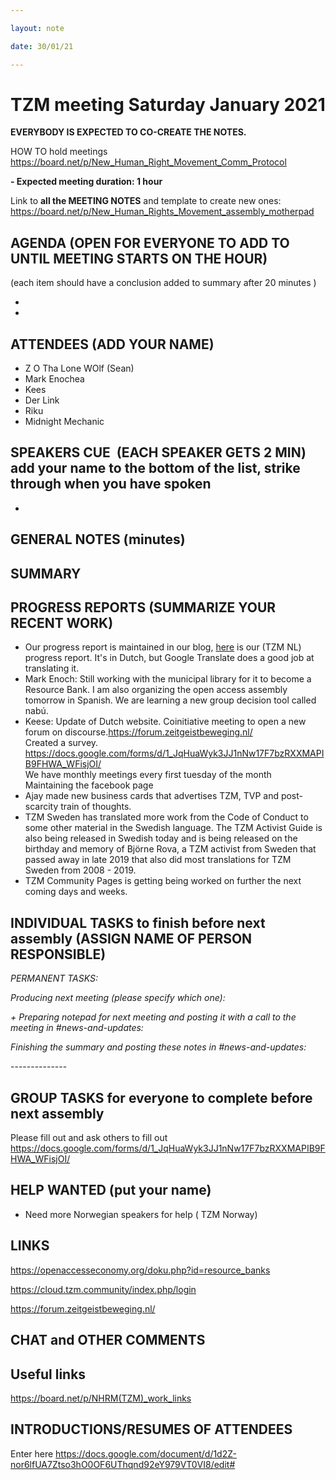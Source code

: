 ```yaml
---

layout: note

date: 30/01/21

---
```


# **TZM meeting Saturday January 2021**

**EVERYBODY IS EXPECTED TO CO-CREATE THE NOTES.**

HOW TO hold meetings <https://board.net/p/New_Human_Right_Movement_Comm_Protocol>

**- Expected meeting duration: 1 hour**

Link to **all the MEETING NOTES** and template to create new ones:     <https://board.net/p/New_Human_Rights_Movement_assembly_motherpad>

## **AGENDA** (OPEN FOR EVERYONE TO ADD TO UNTIL MEETING STARTS ON THE HOUR)

(each item should have a conclusion added to summary after 20 minutes )

* 


* 

## **ATTENDEES** (ADD YOUR NAME)

* Z O Tha Lone WOlf (Sean)
* Mark Enochea
* Kees
* Der Link
* Riku
* Midnight Mechanic

## **SPEAKERS CUE**  (EACH SPEAKER GETS 2 MIN)  add your name to the bottom of the list, strike through when you have spoken

* 

## **GENERAL NOTES** (minutes)

## **SUMMARY**

## 

## 

## **PROGRESS REPORTS** (SUMMARIZE YOUR RECENT WORK)

* Our progress report is maintained in our blog, [here](<https://www.zeitgeistbeweging.nl/de-zeitgeistbeweging/blog/20210202-chapter-meeting>) is our (TZM NL) progress report. It's in Dutch, but Google Translate does a good job at translating it.
* Mark Enoch: Still working with the municipal library for it to become a Resource Bank. I am also organizing the open access assembly tomorrow in Spanish. We are learning a new group decision tool called nabú. 
* Keese: Update of Dutch website. Coinitiative meeting to open a new forum on discourse.<https://forum.zeitgeistbeweging.nl/>\
   Created a survey. <https://docs.google.com/forms/d/1_JqHuaWyk3JJ1nNw17F7bzRXXMAPIB9FHWA_WFisjOI/>\
  We have monthly meetings every first tuesday of the month\
  Maintaining the facebook page
* Ajay made new business cards that advertises TZM, TVP and post-scarcity train of thoughts. 
* TZM Sweden has translated more work from the Code of Conduct to some other material in the Swedish language. The TZM Activist Guide is also being released in Swedish today and is being released on the birthday and memory of Björne Rova, a TZM activist from Sweden that passed away in late 2019 that also did most translations for TZM Sweden from 2008 - 2019.
* TZM Community Pages is getting being worked on further the next coming days and weeks.

## **INDIVIDUAL TASKS to finish before next assembly** (ASSIGN NAME OF PERSON RESPONSIBLE)

*PERMANENT TASKS:*

*Producing next meeting (please specify which one):*

*+ Preparing notepad for next meeting and posting it with a call to the meeting in #news-and-updates:*

*Finishing the summary and posting these notes in #news-and-updates:*

\--------------

## **GROUP TASKS for everyone to complete before next assembly**

Please fill out and ask others to fill out <https://docs.google.com/forms/d/1_JqHuaWyk3JJ1nNw17F7bzRXXMAPIB9FHWA_WFisjOI/>

## **HELP WANTED** (put your name)

* Need more Norwegian speakers for help ( TZM Norway)

## **LINKS**

<https://openaccesseconomy.org/doku.php?id=resource_banks>

<https://cloud.tzm.community/index.php/login>

<https://forum.zeitgeistbeweging.nl/>

## **CHAT and OTHER COMMENTS**

## 

## **Useful links**

<https://board.net/p/NHRM>[(TZM)_work_links](https://board.net/p/NHRM(TZM)_work_links)

## **INTRODUCTIONS/RESUMES OF ATTENDEES**

Enter here <https://docs.google.com/document/d/1d2Z-nor6lfUA7Ztso3hO0OF6UThqnd92eY979VT0VI8/edit#>